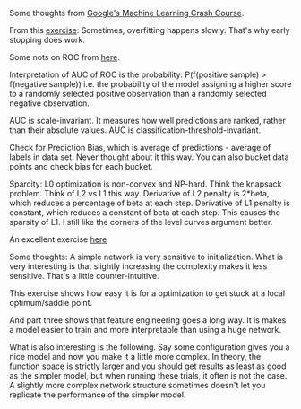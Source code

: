 Some thoughts from [Google's Machine Learning Crash Course](https://developers.google.com/machine-learning/crash-course/).

From this [exercise](https://developers.google.com/machine-learning/crash-course/regularization-for-simplicity/playground-exercise-examining-l2-regularization):
Sometimes, overfitting happens slowly. That's why early stopping does work.


Some nots on ROC from [here](https://developers.google.com/machine-learning/crash-course/classification/roc-and-auc).

Interpretation of AUC of ROC is the probability: P(f(positive sample) > f(negative sample))
i.e. the probability of the model assigning a higher score to a randomly selected positive   observation than a randomly selected negative observation.

AUC is scale-invariant. It measures how well predictions are ranked, rather than their absolute values.
AUC is classification-threshold-invariant.

Check for Prediction Bias, which is average of predictions - average of labels in data set. Never thought about it this way. You can also bucket data points and check bias for each bucket.

Sparcity:
L0 optimization is non-convex and NP-hard. Think the knapsack problem. Think of L2 vs L1 this way. Derivative of L2 penalty is 2\*beta, which reduces a percentage of beta at each step. Derivative of L1 penalty is constant, which reduces a constant of beta at each step. This causes the sparsity of L1.  I still like the corners of the level curves argument better.

An excellent exercise [here](https://developers.google.com/machine-learning/crash-course/introduction-to-neural-networks/playground-exercises)

Some thoughts:
A simple network is very sensitive to initialization. What is very interesting is that slightly increasing the complexity makes it less sensitive. That's a little counter-intuitive.

This exercise shows how easy it is for a optimization to get stuck at a local optimum/saddle point.

And part three shows that feature engineering goes a long way. It is makes a model easier to train and more interpretable than using a huge network.

What is also interesting is the following. Say some configuration gives you a nice model and now you make it a little more complex. In theory, the function space is strictly larger and you should get results as least as good as the simpler model, but when running these trials, it often is not the case. A slightly more complex network structure sometimes doesn't let you replicate the performance of the simpler model.
